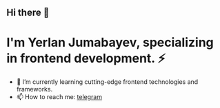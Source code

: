 ## Hi there 👋
# I'm Yerlan Jumabayev, specializing in frontend development. ⚡
- 🔭 I’m currently learning cutting-edge frontend technologies and frameworks.
- 📫 How to reach me: [telegram](t.me/ed_way)   
<!--
**thevarp19/thevarp19** is a ✨ _special_ ✨ repository because its `README.md` (this file) appears on your GitHub profile.

Here are some ideas to get you started:

- 🔭 I’m currently working on ...
- 🌱 I’m currently learning ...
- 👯 I’m looking to collaborate on ...
- 🤔 I’m looking for help with ...
- 💬 Ask me about ...
- 📫 How to reach me: ...
- 😄 Pronouns: ...
- ⚡ Fun fact: ...
-->
